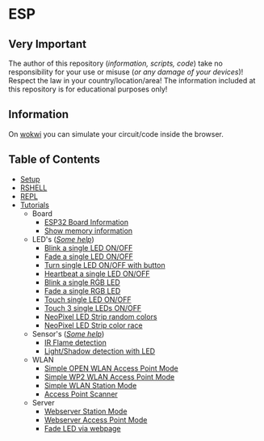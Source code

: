 # ESP

## Very Important

The author of this repository (_information, scripts, code_) take no responsibility for your use or misuse (_or any damage of your devices_)! Respect the law in your country/location/area! The information included at this repository is for educational purposes only!

## Information

On [wokwi](https://wokwi.com) you can simulate your circuit/code inside the browser.

## Table of Contents

- [Setup](./Setup/README.md)
- [RSHELL](./RSHELL/README.md)
- [REPL](./REPL/README.md)
- [Tutorials](./Tutorials/README.md)
  - Board
    - [ESP32 Board Information](./Tutorials/BOARD/esp32_info.py) 
    - [Show memory information](./Tutorials/BOARD/memory.py)
  - LED's (_[Some help](./Tutorials/LED/help.md)_)
    - [Blink a single LED ON/OFF](./Tutorials/LED/one_single_led_blink.py)
    - [Fade a single LED ON/OFF](./Tutorials/LED/one_single_led_fade.py)
    - [Turn single LED ON/OFF with button](./Tutorials/LED/one_single_led_btn.py)
    - [Heartbeat a single LED ON/OFF](./Tutorials/LED/one_single_led_heartbeat.py)
    - [Blink a single RGB LED](./Tutorials/LED/one_rgb_led_blink.py)
    - [Fade a single RGB LED](./Tutorials/LED/one_rgb_led_fade.py)
    - [Touch single LED ON/OFF](./Tutorials/LED/one_single_led_touch.py)
    - [Touch 3 single LEDs ON/OFF](./Tutorials/LED/three_single_led_touch.py)
    - [NeoPixel LED Strip random colors](./Tutorials/LED/neopixel_sidelight_strip_simple.py)
    - [NeoPixel LED Strip color race](./Tutorials/LED/neopixel_sidelight_strip_race.py)
  - Sensor's (_[Some help](./Tutorials/SENSORS/help.md)_)
    - [IR Flame detection](./Tutorials/SENSORS/ir_flame_detection.py)
    - [Light/Shadow detection with LED](./Tutorials/SENSORS/shadow_detection.py)
  - WLAN
    - [Simple OPEN WLAN Access Point Mode](./Tutorials/WiFi/wlan_access_point_mode_open.py)
    - [Simple WP2 WLAN Access Point Mode](./Tutorials/WiFi/wlan_access_point_mode_wp2.py)
    - [Simple WLAN Station Mode](./Tutorials/WiFi/wlan_station_mode.py)
    - [Access Point Scanner](./Tutorials/WiFi/access_point_scan.py)
  - Server
    - [Webserver Station Mode](./Tutorials/SERVER/webserver_station_mode.py)
    - [Webserver Access Point Mode](./Tutorials/SERVER/ap_time_info.py)
    - [Fade LED via webpage](./Tutorials/SERVER/fade_led_on_off.py)
